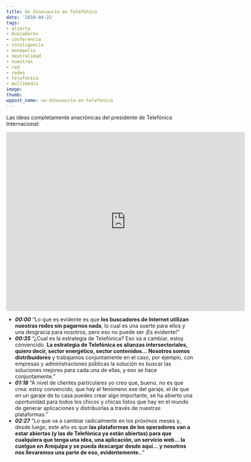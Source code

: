 ```yaml
---
title: Un dinosaurio en Telefónica
date: '2010-04-22'
tags:
- alierta
- buscadores
- conferencia
- inteligencia
- monopolio
- neutralidad
- nuestras
- red
- redes
- telefonica
- multimedia
image: 
thumb: 
wppost_name: un-dinosaurio-en-telefonica
---
```


Las ideas completamente anacrónicas del presidente de Telefónica Internacional:

<center>
<iframe src="http://www.youtube.com/embed/sTOAyZxOTy0" frameborder="0" width="640" height="480"></iframe></center>
<ul>
	<li><em><strong>00:00</strong></em> “Lo que es evidente es que <span style="font-weight: bold;">los buscadores de Internet utilizan nuestras redes sin pagarnos nada</span>, lo cual es una suerte para ellos y una desgracia para nosotros, pero eso no puede ser ¡Es evidente!”</li>
	<li><em><strong>00:35</strong></em> “¿Cual es la estrategia de Telefónica? Eso va a cambiar, estoy convencido. <span style="font-weight: bold;">La estrategia de Telefónica es alianzas intersectoriales, quiero decir, sector energético, sector contenidos… Nosotros somos distribuidores</span> y trabajamos conjuntamente en el caso, por ejemplo, con empresas y administraciones públicas la solución es buscar las soluciones mejores para cada una de ellas, y eso se hace conjuntamente.”</li>
	<li><em><strong>01:18</strong></em> “A nivel de clientes particulares yo creo que, bueno, no es que crea: estoy convencido, que hay el fenómeno ese del garaje, el de que en un garaje de tu casa puedes crear algo importante, se ha abierto una oportunidad para todos los chicos y chicas listos que hay en el mundo de generar aplicaciones y distribuirlas a través de nuestras plataformas.”</li>
	<li><em><strong>02:27</strong></em> “Lo que va a cambiar radicalmente en los próximos meses y, desde luego, este año es que <span style="font-weight: bold;">las plataformas de los operadores van a estar abiertas (y las de Telefónica ya están abiertas) para que cualquiera que tenga una idea, una aplicación, un servicio web… la cuelgue en Arequipa y se pueda descargar desde aquí… y nosotros nos llevaremos una parte de eso, evidentemente..</span>“</li>
</ul>
